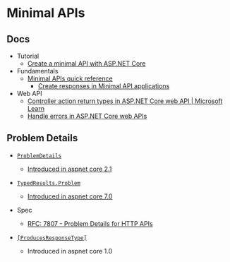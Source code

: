 # Minimal APIs


## Docs

* Tutorial
  * [Create a minimal API with ASP.NET Core](https://learn.microsoft.com/en-us/aspnet/core/tutorials/min-web-api)
* Fundamentals
  * [Minimal APIs quick reference](https://learn.microsoft.com/en-us/aspnet/core/fundamentals/minimal-apis)
    * [Create responses in Minimal API applications](https://learn.microsoft.com/en-us/aspnet/core/fundamentals/minimal-apis/responses)
* Web API
  * [Controller action return types in ASP.NET Core web API | Microsoft Learn](https://learn.microsoft.com/en-us/aspnet/core/web-api/action-return-types?view=aspnetcore-8.0)
  * [Handle errors in ASP.NET Core web APIs](https://learn.microsoft.com/en-us/aspnet/core/web-api/handle-errors)


## Problem Details

* [`ProblemDetails`](https://learn.microsoft.com/en-us/dotnet/api/microsoft.aspnetcore.mvc.problemdetails?view=aspnetcore-2.1)
  * [Introduced in aspnet core 2.1](https://learn.microsoft.com/en-us/aspnet/core/release-notes/aspnetcore-2.2#problem-details-support)
* [`TypedResults.Problem`](https://learn.microsoft.com/en-us/dotnet/api/microsoft.aspnetcore.http.typedresults.problem?view=aspnetcore-7.0#microsoft-aspnetcore-http-typedresults-problem(microsoft-aspnetcore-mvc-problemdetails))
  * [Introduced in aspnet core 7.0](https://learn.microsoft.com/en-us/aspnet/core/release-notes/aspnetcore-7.0#new-problem-details-service)

* Spec
  * [RFC: 7807 - Problem Details for HTTP APIs](https://datatracker.ietf.org/doc/html/rfc7807)


* [`[ProducesResponseType]`](https://learn.microsoft.com/en-us/dotnet/api/microsoft.aspnetcore.mvc.producesresponsetypeattribute)
  * Introduced in aspnet core 1.0

